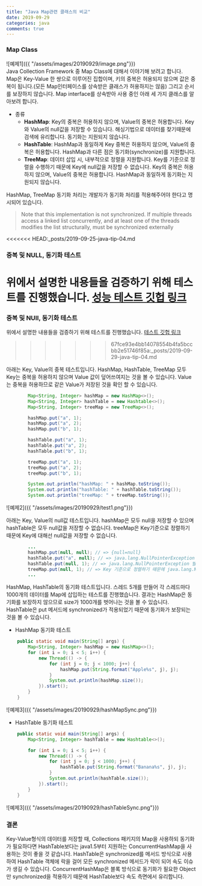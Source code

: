 ```yaml
---
title: "Java Map관련 클래스의 비교"
date: 2019-09-29
categories: java
comments: true
---
```


### Map Class
![예제1]({{ "/assets/images/20190929/image.png"}})  
Java Collection Framework 중 Map Class에 대해서 이야기해 보려고 합니다.  
Map은 Key-Value 한 쌍으로 이루어진 집합이며, 키의 중복은 허용되지 않으며 값은 중복이 됩니다.(모든 Map인터페이스를 상속받은 클래스가 허용하지는 않음) 그리고 순서를 보장하지 않습니다. Map interface를 상속받아 사용 중인 아래 세 가지 클래스를 알아보려 합니다.

- 종류
    - **HashMap**: Key의 중복은 허용하지 않으며, Value의 중복은 허용합니다. Key와 Value의 null값을 저장할 수 있습니다. 해싱기법으로 데이터를 찾기때문에 검색에 유리합니다. 동기화는 지원되지 않습니다.
    - **HashTable**: HashMap과 동일하게 Key 중복은 허용하지 않으며, Value의 중복은 허용합니다. HashMap과 다른 점은 동기화(synchronize)를 지원합니다.
    - **TreeMap**: 데이터 삽입 시, 내부적으로 정렬을 지원합니다. Key를 기준으로 정렬을 수행하기 때문에 Key에 null값을 저장할 수 없습니다. Key의 중복은 허용하지 않으며, Value의 중복은 허용합니다. HashMap과 동일하게 동기화는 지원되지 않습니다.

HashMap, TreeMap 동기화 처리는 개발자가 동기화 처리를 적용해주어야 한다고 명시되어 있습니다.
> Note that this implementation is not synchronized.
> If multiple threads access a linked list concurrently, and at least one of the threads modifies the list structurally, must be synchronized externally

<<<<<<< HEAD:_posts/2019-09-25-java-tip-04.md
### 중복 및 NULL, 동기화 테스트
위에서 설명한 내용들을 검증하기 위해 테스트를 진행했습니다. [성능 테스트 깃헙 링크](https://github.com/rerewww/java-tips/tree/master/src/collections/map)
=======
### 중복 및 NUll, 동기화 테스트
위에서 설명한 내용들을 검증하기 위해 테스트를 진행했습니다. [테스트 깃헙 링크](https://github.com/rerewww/java-tips/tree/master/src/collections/map)
>>>>>>> 67fce93e4bb14078554b4fa5bccbb2e51746f85a:_posts/2019-09-29-java-tip-04.md

아래는 Key, Value의 중복 테스트입니다. HashMap, HashTable, TreeMap 모두 Key는 중복을 허용하지 않으며 Value 값이 덮어쓰여지는 것을 볼 수 있습니다. Value는 중복을 허용하므로 같은 Value가 저장된 것을 확인 할 수 있습니다.

```java
        Map<String, Integer> hashMap = new HashMap<>();
        Map<String, Integer> hashTable = new Hashtable<>();
        Map<String, Integer> treeMap = new TreeMap<>();

        hashMap.put("a", 1);
        hashMap.put("a", 2);
        hashMap.put("b", 1);

        hashTable.put("a", 1);
        hashTable.put("a", 2);
        hashTable.put("b", 1);

        treeMap.put("a", 1);
        treeMap.put("a", 2);
        treeMap.put("b", 1);

        System.out.println("hashMap: " + hashMap.toString());
        System.out.println("hashTable: " + hashTable.toString());
        System.out.println("treeMap: " + treeMap.toString());
```
![예제2]({{ "/assets/images/20190929/test1.png"}})



아래는 Key, Value의 null값 테스트입니다. hashMap은 모두 null을 저장할 수 있으며 hashTable은 모두 null값을 저장할 수 없습니다. treeMap은 Key기준으로 정렬하기 때문에 Key에 대해선 null값을 저장할 수 없습니다.

```java
		...
		hashMap.put(null, null); // => {null=null}
        hashTable.put("a", null); // => java.lang.NullPointerException 발생
		hashTable.put(null, 1); // => java.lang.NullPointerException 발생
		treeMap.put(null, 1); // => Key 기준으로 정렬하기 때문에 java.lang.NullPointerException 발생
		...
```



HashMap, HashTable의 동기화 테스트입니다. 스레드 5개를 만들어 각 스레드마다 1000개의 데이터를 Map에 삽입하는 테스트를 진행했습니다. 결과는 HashMap은 동기화를 보장하지 않으므로 size가 1000개를 벗어나는 것을 볼 수 있습니다. HashTable은 put 메서드에 synchronized가 적용되었기 때문에 동기화가 보장되는 것을 볼 수 있습니다.

- HashMap 동기화 테스트

```java
    public static void main(String[] args) {
        Map<String, Integer> hashMap = new HashMap<>();
        for (int i = 0; i < 5; i++) {
            new Thread(() -> {
                for (int j = 0; j < 1000; j++) {
                    hashMap.put(String.format("Apple%s", j), j);
                }
                System.out.println(hashMap.size());
            }).start();
        }
    }
```

![예제3]({{ "/assets/images/20190929/hashMapSync.png"}}) 

- HashTable 동기화 테스트

```java
    public static void main(String[] args) {
        Map<String, Integer> hashTable = new Hashtable<>();

        for (int i = 0; i < 5; i++) {
            new Thread(() -> {
                for (int j = 0; j < 1000; j++) {
                    hashTable.put(String.format("Banana%s", j), j);
                }
                System.out.println(hashTable.size());
            }).start();
        }
    }
```

![예제3]({{ "/assets/images/20190929/hashTableSync.png"}}) 

### 결론
Key-Value형식의 데이터를 저장할 때, Collections 패키지의 Map을 사용하되 동기화가 필요하다면 HashTable보다는 java1.5부터 지원하는 ConcurrentHashMap을 사용하는 것이 좋을 것 같습니다. HashTable은 synchronized를 메서드 방식으로 사용하여 HashTable 객체에 락을 걸어 모든 synchronized 메서드가 락이 되어 속도 이슈가 생길 수 있습니다. ConcurrentHashMap은 블록 방식으로 동기화가 필요한 Object만 synchronized을 적용하기 때문에 HashTable보다 속도 측면에서 유리합니다.